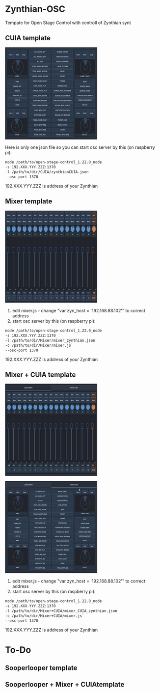 # Zynthian-OSC
Tempate for Open Stage Control with controll of Zynthian synt

## CUIA template

![CUIA](doc/img/pic-1.jpg)

Here is only one json file so you can start osc server by this (on raspberry pi):

```
node /path/to/open-stage-control_1.22.0_node 
-s 192.XXX.YYY.ZZZ:1370
-l /path/to/dir/CUIA/zynthianCUIA.json
--osc-port 1370
```

192.XXX.YYY.ZZZ is address of your Zynthian

## Mixer template

![Mixer](doc/img/pic-2.jpg)

1. edit mixer.js - change "var zyn_host = '192.168.88.102'" to correct address
2. start osc server by this (on raspberry pi):

```
node /path/to/open-stage-control_1.22.0_node 
-s 192.XXX.YYY.ZZZ:1370
-l /path/to/dir/Mixer/mixer_zynthian.json
-c /path/to/dir/Mixer/mixer.js`
--osc-port 1370
```

192.XXX.YYY.ZZZ is address of your Zynthian

## Mixer + CUIA template 

![Mixer plus](doc/img/pic-3a.jpg)

![CUIA plus](doc/img/pic-3b.jpg)


1. edit mixer.js - change "var zyn_host = '192.168.88.102'" to correct address
2. start osc server by this (on raspberry pi):

```
node /path/to/open-stage-control_1.22.0_node 
-s 192.XXX.YYY.ZZZ:1370
-l /path/to/dir/Mixer+CUIA/mixer_CUIA_zynthian.json
-c /path/to/dir/Mixer+CUIA/mixer.js`
--osc-port 1370
```

192.XXX.YYY.ZZZ is address of your Zynthian

# To-Do

## Sooperlooper template

## Sooperlooper + Mixer + CUIAtemplate
